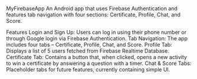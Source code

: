 MyFirebaseApp
An Android app that uses Firebase Authentication and features tab navigation with four sections: Certificate, Profile, Chat, and Score.

Features
Login and Sign Up: Users can log in using their phone number or through Google login via Firebase Authentication.
Tab Navigation: The app includes four tabs – Certificate, Profile, Chat, and Score.
Profile Tab: Displays a list of 5 users fetched from Firebase Realtime Database.
Certificate Tab: Contains a button that, when clicked, opens a new activity to win a certificate by answering a question with a timer.
Chat & Score Tabs: Placeholder tabs for future features, currently containing simple UI.
